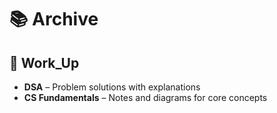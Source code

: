 # 📚 Archive



## 📂 Work_Up
- **DSA** – Problem solutions with explanations  
- **CS Fundamentals** – Notes and diagrams for core concepts  


